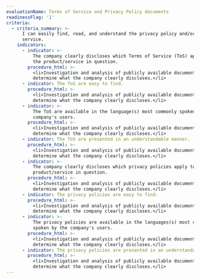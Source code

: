 ```yaml
---
evaluationName: Terms of Service and Privacy Policy documents
readinessFlag: '1'
criteria:
  - criteria_summary: >-
      I can easily find, read, and understand the privacy policy and/or terms of
      service.
    indicators:
      - indicator: >-
          The company clearly discloses which Terms of Service (ToS) apply to
          the product/service in question.
        procedure_html: >-
          <li>Investigation and analysis of publicly available documentation to
          determine what the company clearly discloses.</li>
      - indicator: The ToS are easy to find.
        procedure_html: >-
          <li>Investigation and analysis of publicly available documentation to
          determine what the company clearly discloses.</li>
      - indicator: >-
          The ToS are available in the language(s) most commonly spoken by the
          company's users.
        procedure_html: >-
          <li>Investigation and analysis of publicly available documentation to
          determine what the company clearly discloses.</li>
      - indicator: The ToS are presented in an understandable manner.
        procedure_html: >-
          <li>Investigation and analysis of publicly available documentation to
          determine what the company clearly discloses.</li>
      - indicator: >-
          The company clearly discloses which privacy policies apply to the
          product/service in question.
        procedure_html: >-
          <li>Investigation and analysis of publicly available documentation to
          determine what the company clearly discloses.</li>
      - indicator: The privacy policies are easy to find.
        procedure_html: >-
          <li>Investigation and analysis of publicly available documentation to
          determine what the company clearly discloses.</li>
      - indicator: >-
          The privacy policies are available in the languages(s) most commonly
          spoken by the company's users.
        procedure_html: >-
          <li>Investigation and analysis of publicly available documentation to
          determine what the company clearly discloses.</li>
      - indicator: The privacy policies are presented in an understandable manner.
        procedure_html: >-
          <li>Investigation and analysis of publicly available documentation to
          determine what the company clearly discloses.</li>
---
```


